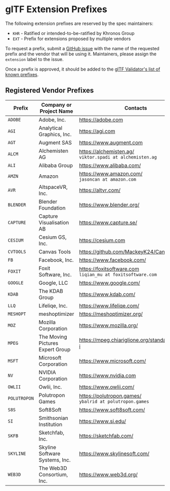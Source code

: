 # glTF Extension Prefixes

The following extension prefixes are reserved by the spec maintainers:

* `KHR` - Ratified or intended-to-be-ratified by Khronos Group
* `EXT` - Prefix for extensions proposed by multiple vendors

To request a prefix, submit a [GitHub issue](https://github.com/KhronosGroup/glTF/issues/new) with the name of the requested prefix and the vendor that will be using it. Maintainers, please assign the `extension` label to the issue.

Once a prefix is approved, it should be added to the [glTF Validator's list of known prefixes](https://github.com/KhronosGroup/glTF-Validator/blob/master/lib/src/ext/extensions.dart).

## Registered Vendor Prefixes

| Prefix | Company or Project Name | Contacts | Request |
|--------------|--------------------------------|---------------------------------------------------------------|-----------|
| `ADOBE` | Adobe, Inc. | https://adobe.com | [#1431](https://github.com/KhronosGroup/glTF/issues/1431) |
| `AGI` | Analytical Graphics, Inc. | https://agi.com | [#1405](https://github.com/KhronosGroup/glTF/pull/1405) |
| `AGT` | Augment SAS | https://www.augment.com | [#1571](https://github.com/KhronosGroup/glTF/issues/1571) |
| `ALCM` | Alchemisten AG | https://alchemisten.ag/<br>`viktor.spadi at alchemisten.ag` | [#1708](https://github.com/KhronosGroup/glTF/issues/1708) |
| `ALI` | Alibaba Group | https://www.alibaba.com/ | [#1160](https://github.com/KhronosGroup/glTF/pull/1160) |
| `AMZN` | Amazon | https://www.amazon.com/<br>`jasoncan at amazon.com` | [#1233](https://github.com/KhronosGroup/glTF/issues/1233) |
| `AVR` | AltspaceVR, Inc. | https://altvr.com/ | [#1009](https://github.com/KhronosGroup/glTF/issues/1009) |
| `BLENDER` | Blender Foundation | https://www.blender.org/ | [#865](https://github.com/KhronosGroup/glTF/issues/865) |
| `CAPTURE` | Capture Visualisation AB | https://www.capture.se/ | [#1732](https://github.com/KhronosGroup/glTF/issues/1732) |
| `CESIUM` | Cesium GS, Inc. | https://cesium.com |  |
| `CVTOOLS` | Canvas Tools | https://github.com/MackeyK24/CanvasTools | [#1389](https://github.com/KhronosGroup/glTF/issues/1389) |
| `FB` | Facebook, Inc. | https://www.facebook.com/ | [#1139](https://github.com/KhronosGroup/glTF/pull/1139) |
| `FOXIT` | Foxit Software, Inc. | https://foxitsoftware.com<br>`liqian_mu at foxitsoftware.com` | [#1712](https://github.com/KhronosGroup/glTF/issues/1712) |
| `GOOGLE` | Google, LLC | https://www.google.com/ | [#1123](https://github.com/KhronosGroup/glTF/issues/1123) |
| `KDAB` | The KDAB Group | https://www.kdab.com/ | [#1728](https://github.com/KhronosGroup/glTF/pull/1728) |
| `LLQ` | Lifeliqe, Inc. | https://www.lifeliqe.com/ | [#1414](https://github.com/KhronosGroup/glTF/issues/1414) |
| `MESHOPT` | meshoptimizer | https://meshoptimizer.org/ | [#1634](https://github.com/KhronosGroup/glTF/issues/1634) |
| `MOZ` | Mozilla Corporation | https://www.mozilla.org/ | [#1349](https://github.com/KhronosGroup/glTF/issues/1349) |
| `MPEG` | The Moving Pictures Expert Group | https://mpeg.chiariglione.org/standards/mpeg-i | [#1754](https://github.com/KhronosGroup/glTF/issues/1754) |
| `MSFT` | Microsoft Corporation | https://www.microsoft.com/ | [#1164](https://github.com/KhronosGroup/glTF/pull/1164) |
| `NV` | NVIDIA Corporation | https://www.nvidia.com | [#1211](https://github.com/KhronosGroup/glTF/issues/1211) |
| `OWLII` | Owlii, Inc. | https://www.owlii.com/ | [#1093](https://github.com/KhronosGroup/glTF/issues/1093) |
| `POLUTROPON` | Polutropon Games | https://polutropon.games/<br>`ybalrid at polutropon.games` | [#1632](https://github.com/KhronosGroup/glTF/issues/1632) |
| `S8S` | Soft8Soft | https://www.soft8soft.com/ | [#1240](https://github.com/KhronosGroup/glTF/issues/1240) |
| `SI` | Smithsonian Institution | https://www.si.edu/ | [#1410](https://github.com/KhronosGroup/glTF/issues/1410) |
| `SKFB` | Sketchfab, Inc. | https://sketchfab.com/ | [#1239](https://github.com/KhronosGroup/glTF/issues/1239) |
| `SKYLINE` | Skyline Software Systems, Inc. | https://www.skylinesoft.com/ | [#1704](https://github.com/KhronosGroup/glTF/issues/1704) |
| `WEB3D` | The Web3D Consortium, Inc. | https://www.web3d.org/ |  |
